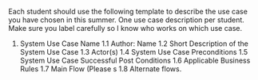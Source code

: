 Each student should use the following template to describe the use case you have chosen in this summer. One use case description per student. Make sure you label carefully so I know who works on which use case.
1. System Use Case Name
1.1 Author: Name
1.2	Short Description of the System Use Case
1.3	Actor(s) 
1.4	System Use Case Preconditions 
1.5	System Use Case Successful Post Conditions
1.6	Applicable Business Rules
1.7 Main Flow (Please s
1.8 Alternate flows.
